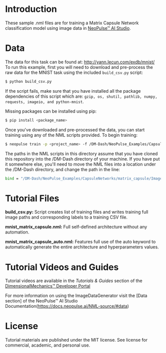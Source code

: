 # Introduction
These sample .nml files are for training a Matrix Capsule Network classification model using image data in [NeoPulse™ AI Studio](https://aws.amazon.com/marketplace/pp/B074NDG36S/ref=vdr_rf).

# Data
The data for this task can be found at: http://yann.lecun.com/exdb/mnist/
To run this example, first you will need to download and pre-process the raw data for the MNIST task using the included ```build_csv.py``` script:

```bash
$ python build_csv.py
```

If the script fails, make sure that you have installed all the package dependencies of this script which are: `gzip, os, shutil, pathlib, numpy, requests, imageio, and python-mnist`.

Missing packages can be installed using pip:
```bash
$ pip install <package_name>
```

Once you've downloaded and pre-processed the data, you can start training using any of the NML scripts provided. To begin training:
```bash
$ neopulse train -p <project_name> -f /DM-Dash/NeoPulse_Examples/CapsuleNetworks/matrix_capsule/Image/MNIST/mnist_matrix_capsule.nml
```
The paths in the NML scripts in this directory assume that you have cloned this repository into the /DM-Dash directory of your machine. If you have put it somewhere else, you'll need to move the NML files into a location under the /DM-Dash directory, and change the path in the line:
```bash
bind = "/DM-Dash/NeoPulse_Examples/CapsuleNetworks/matrix_capsule/Image/MNIST/training_data.csv" ;
```

# Tutorial Files
**build_csv.py:** Script creates list of training files and writes training full image paths and corresponding labels to a training CSV file.

**mnist_matrix_capsule.nml:** Full self-defined architecture without any automation.

**mnist_matrix_capsule_auto.nml:** Features full use of the auto keyword to automatically generate the entire architecture and hyperparameters values.

# Tutorial Videos and Guides
Tutorial videos are available in the *Tutorials & Guides* section of the [DimensionalMechanics™ Developer Portal](https://dimensionalmechanics.com/ai-developer-portal)

For more information on using the ImageDataGenerator visit the [Data section] of the NeoPulse™ AI Studio Documentation(https://docs.neopulse.ai/NML-source/#data)

# License
Tutorial materials are published under the MIT license. See license for commercial, academic, and personal use.
